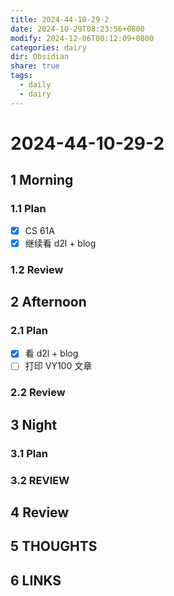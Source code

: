```yaml
---
title: 2024-44-10-29-2
date: 2024-10-29T08:23:56+0800
modify: 2024-12-06T00:12:09+0800
categories: dairy
dir: Obsidian
share: true
tags:
  - daily
  - dairy
---
```


# 2024-44-10-29-2

## 1 Morning

### 1.1 Plan

- [x] CS 61A
- [x] 继续看 d2l + blog

### 1.2 Review

## 2 Afternoon

### 2.1 Plan

- [x] 看 d2l + blog
- [ ] 打印 VY100 文章

### 2.2 Review

## 3 Night

### 3.1 Plan

### 3.2 REVIEW

## 4 Review

## 5 THOUGHTS

## 6 LINKS